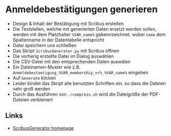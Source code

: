 # Anmeldebestätigungen generieren

- Design & Inhalt der Bestätigung mit Scribus erstellen
- Die Textstellen, welche mit generierten Daten ersetzt werden sollen,
  werden mit dem Platzhalter `%VAR_name%` gekennzeichnet,
  wobei `name` dem Spaltenname in der Datentabelle entspricht
- Datei speichern uns schließen
- Das Skript `ScribusGenerator.py` mit Scribus öffnen
- Die vorherig erstellte Datei im Dialog auswählen
- Die CSV-Datei mit den entsprechenden Daten auswälen
- Ein Dateinamen-Muster wie z.B.
  `Anmeldebestaetigung_%VAR_membership_nr%_%VAR_name%` eingeben
- Auf `Generate` klicken
- Leider bindet das Skript alle benutzten Schriften ein, so dass die Dateien
  sehr groß werden
- Durch das Ausführen von `./compress.sh` wird die Dateigröße der PDF-Dateien
  verkleinert

## Links

- [ScribusGenerator homepage](http://www.ekkehardwill.de/sg/)
